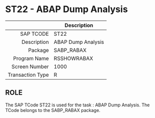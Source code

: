 # **ST22 - ABAP Dump Analysis**

|                  | Description                            |
|-----------------:|----------------------------------------|
|        SAP TCODE | ST22                                   |
|      Description | ABAP Dump Analysis                     |
|          Package | SABP_RABAX                             |
|     Program Name | RSSHOWRABAX                            |
|    Screen Number | 1000                                   |
| Transaction Type | R                                      |

## ROLE

The SAP TCode ST22 is used for the task : ABAP Dump Analysis. The TCode belongs to the SABP_RABAX package.